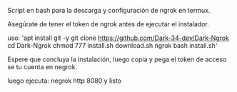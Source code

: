 
Script en bash para la descarga y configuración de ngrok en termux.

Asegúrate de tener el token de ngrok antes de ejecutar el instalador.

uso: 
'apt install git -y
git clone https://github.com/Dark-34-dev/Dark-Ngrok
cd Dark-Ngrok
chmod 777 install.sh download.sh ngrok
bash install.sh'

Espere que concluya la instalación, luego copia y pega el token de acceso se tu cuenta en negrok.

luego ejecuta: 
negrok http 8080 y listo 
